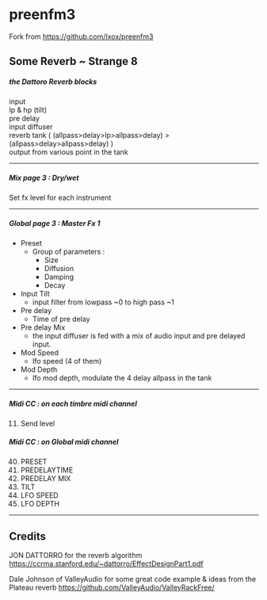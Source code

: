# preenfm3

Fork from https://github.com/Ixox/preenfm3  

## Some Reverb ~ Strange 8

##### the Dattoro Reverb blocks  
  
input  
lp & hp (tilt)  
pre delay  
input diffuser   
reverb tank ( (allpass>delay>lp>allpass>delay) > (allpass>delay>allpass>delay) )  
output from various point in the tank  

--------------

##### Mix page 3 : Dry/wet

Set fx level for each instrument  

--------------

##### Global page 3 : Master Fx 1

* Preset
    * Group of parameters :
        * Size
        * Diffusion
        * Damping
        * Decay
* Input Tilt 
    * input filter from lowpass ~0 to high pass ~1
* Pre delay 
    * Time of pre delay
* Pre delay Mix 
    * the input diffuser is fed with a mix of audio input and pre delayed input.
* Mod Speed 
    * lfo speed (4 of them)
* Mod Depth 
    * lfo mod depth, modulate the 4 delay allpass in the tank

--------------

##### Midi CC : on each timbre midi channel

11.    Send level

##### Midi CC : on Global midi channel

40.    PRESET
41.    PREDELAYTIME
42.    PREDELAY MIX
43.    TILT
44.    LFO SPEED
45.    LFO DEPTH

--------------

## Credits
JON DATTORRO for the reverb algorithm
https://ccrma.stanford.edu/~dattorro/EffectDesignPart1.pdf

Dale Johnson of ValleyAudio for some great code example & ideas from the Plateau reverb
https://github.com/ValleyAudio/ValleyRackFree/  
